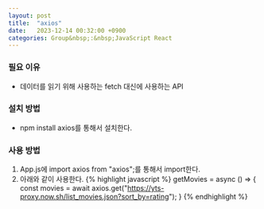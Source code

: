 ```yaml
---
layout: post
title:  "axios"
date:   2023-12-14 00:32:00 +0900
categories: Group&nbsp;:&nbsp;JavaScript React
---
```


### 필요 이유

- 데이터를 읽기 위해 사용하는 fetch 대신에 사용하는 API

### 설치 방법

- npm install axios를 통해서 설치한다.

### 사용 방법

1. App.js에 import axios from "axios";를 통해서 import한다.
2. 아래와 같이 사용한다.
{% highlight javascript %}
getMovies = async () => {
    const movies
        = await axios.get("https://yts-proxy.now.sh/list_movies.json?sort_by=rating");
}
{% endhighlight %}